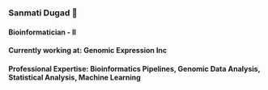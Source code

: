 ### Sanmati Dugad 👋

#### Bioinformatician - II
#### Currently working at:  Genomic Expression Inc
#### Professional Expertise:  Bioinformatics Pipelines, Genomic Data Analysis, Statistical Analysis, Machine Learning
